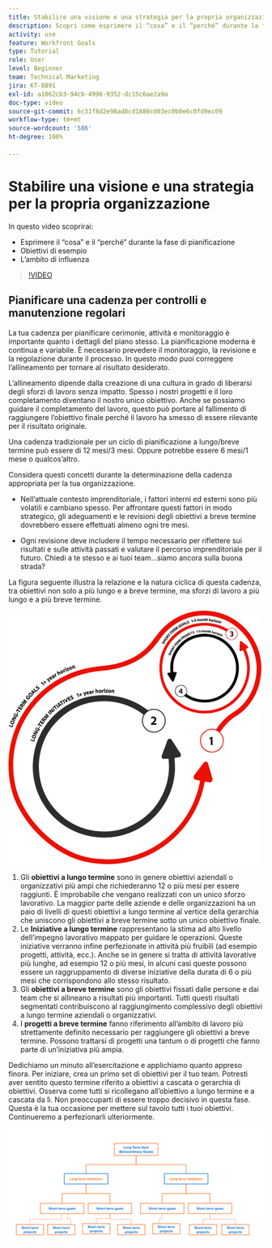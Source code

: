 ```yaml
---
title: Stabilire una visione e una strategia per la propria organizzazione
description: Scopri come esprimere il “cosa” e il “perché” durante la fase di pianificazione, gli obiettivi di esempio e l’ambito di influenza.
activity: use
feature: Workfront Goals
type: Tutorial
role: User
level: Beginner
team: Technical Marketing
jira: KT-8891
exl-id: a1062cb3-94cb-4996-9352-dc15c6ae2a9a
doc-type: video
source-git-commit: 6c31f8d2e98ad8cd1880cd03ec0b0e6c0fd9ec09
workflow-type: tm+mt
source-wordcount: '586'
ht-degree: 100%

---
```


# Stabilire una visione e una strategia per la propria organizzazione

In questo video scoprirai:

* Esprimere il “cosa” e il “perché” durante la fase di pianificazione
* Obiettivi di esempio
* L’ambito di influenza

>[!VIDEO](https://video.tv.adobe.com/v/335185/?quality=12&learn=on)

## Pianificare una cadenza per controlli e manutenzione regolari

La tua cadenza per pianificare cerimonie, attività e monitoraggio è importante quanto i dettagli del piano stesso. La pianificazione moderna è continua e variabile. È necessario prevedere il monitoraggio, la revisione e la regolazione durante il processo. In questo modo puoi correggere l’allineamento per tornare al risultato desiderato.

L’allineamento dipende dalla creazione di una cultura in grado di liberarsi degli sforzi di lavoro senza impatto. Spesso i nostri progetti e il loro completamento diventano il nostro unico obiettivo. Anche se possiamo guidare il completamento del lavoro, questo può portare al fallimento di raggiungere l’obiettivo finale perché il lavoro ha smesso di essere rilevante per il risultato originale.

Una cadenza tradizionale per un ciclo di pianificazione a lungo/breve termine può essere di 12 mesi/3 mesi. Oppure potrebbe essere 6 mesi/1 mese o qualcos’altro.

Considera questi concetti durante la determinazione della cadenza appropriata per la tua organizzazione.

* Nell’attuale contesto imprenditoriale, i fattori interni ed esterni sono più volatili e cambiano spesso. Per affrontare questi fattori in modo strategico, gli adeguamenti e le revisioni degli obiettivi a breve termine dovrebbero essere effettuati almeno ogni tre mesi.

* Ogni revisione deve includere il tempo necessario per riflettere sui risultati e sulle attività passati e valutare il percorso imprenditoriale per il futuro. Chiedi a te stesso e ai tuoi team...siamo ancora sulla buona strada?

La figura seguente illustra la relazione e la natura ciclica di questa cadenza, tra obiettivi non solo a più lungo e a breve termine, ma sforzi di lavoro a più lungo e a più breve termine.

![Grafico di un ciclo di esecuzione strategico](assets/02-workfront-goals-strategic-execution-cycle.png)

1. Gli **obiettivi a lungo termine** sono in genere obiettivi aziendali o organizzativi più ampi che richiederanno 12 o più mesi per essere raggiunti. È improbabile che vengano realizzati con un unico sforzo lavorativo. La maggior parte delle aziende e delle organizzazioni ha un paio di livelli di questi obiettivi a lungo termine al vertice della gerarchia che uniscono gli obiettivi a breve termine sotto un unico obiettivo finale.
1. Le **Iniziative a lungo termine** rappresentano la stima ad alto livello dell’impegno lavorativo mappato per guidare le operazioni. Queste iniziative verranno infine perfezionate in attività più fruibili (ad esempio progetti, attività, ecc.). Anche se in genere si tratta di attività lavorative più lunghe, ad esempio 12 o più mesi, in alcuni casi queste possono essere un raggruppamento di diverse iniziative della durata di 6 o più mesi che corrispondono allo stesso risultato.
1. Gli **obiettivi a breve termine** sono gli obiettivi fissati dalle persone e dai team che si allineano a risultati più importanti. Tutti questi risultati segmentati contribuiscono al raggiungimento complessivo degli obiettivi a lungo termine aziendali o organizzativi.
1. I **progetti a breve termine** fanno riferimento all’ambito di lavoro più strettamente definito necessario per raggiungere gli obiettivi a breve termine. Possono trattarsi di progetti una tantum o di progetti che fanno parte di un’iniziativa più ampia.

<!--
Your turn graphic
-->

Dedichiamo un minuto all’esercitazione e applichiamo quanto appreso finora. Per iniziare, crea un primo set di obiettivi per il tuo team. Potresti aver sentito questo termine riferito a obiettivi a cascata o gerarchia di obiettivi. Osserva come tutti si ricollegano all’obiettivo a lungo termine e a cascata da lì. Non preoccuparti di essere troppo decisivo in questa fase. Questa è la tua occasione per mettere sul tavolo tutti i tuoi obiettivi. Continueremo a perfezionarli ulteriormente.

![Grafico di mappatura degli obiettivi a breve e lungo termine](assets/03-workfront-goals-goal-mapping.png)
